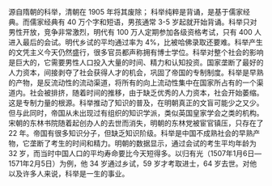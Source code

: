源自隋朝的科举，清朝在 1905 年将其废除；
科举纯粹是背诵，是基于儒家经典。而儒家经典有 40 万个字和短语，男孩通常 3-5 岁起就开始背诵。科举只对男性开放，竞争非常激烈，明代有 100 万人定期参加各级资格考试，只有 400 人进入最后的会试。明代乡试的平均通过率为 4%，比被哈佛录取还要难。科举产生的文凭主义今天仍然盛行，很多官员都声称拥有博士学位。科举对整个社会的影响是巨大的，它需要男性人口投入大量的时间、精力和认知投资。国家垄断了最好的人力资本，间接剥夺了社会获得人才的机会，巩固了帝国的专制制度。科举是早熟的产物，是反流动性的流动渠道，将所有的向上流动性集中在国家所占有的一个渠道内。社会被排挤，随着时间的推移，由于缺乏优秀的人力资本，社会开始萎缩。这是专制力量的根源。科举推动了知识的普及，在明朝真正的文盲可能少之又少。但与此同时，帝国从未出现过有组织的知识学派，类似英国皇家学会之类的机构。宋朝的东林书院随着起创办人的去世而消失，明朝的东林党被宦官镇压，只存在了 22 年。帝国有很多知识分子，但缺乏知识阶级。科举是中国不成熟社会的早熟产物，它垄断了考生的时间和精力。明朝的数据显示，通过会试的考生平均年龄为 32 岁，而当时中国人口的平均寿命要比今天短得多。以归有光（1507年1月6日—1571年2月5日）为例，他 34 岁通过乡试，59 岁才考取进士，64 岁去世。对他以及许多人来说，科举是一生的事业。
